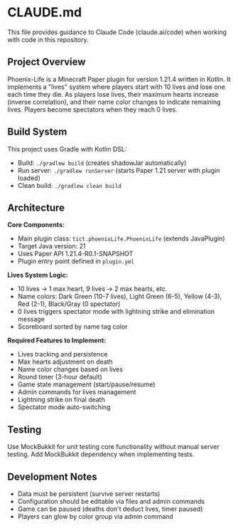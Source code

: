 # CLAUDE.md

This file provides guidance to Claude Code (claude.ai/code) when working with code in this repository.

## Project Overview

Phoenix-Life is a Minecraft Paper plugin for version 1.21.4 written in Kotlin. It implements a "lives" system where players start with 10 lives and lose one each time they die. As players lose lives, their maximum hearts increase (inverse correlation), and their name color changes to indicate remaining lives. Players become spectators when they reach 0 lives.

## Build System

This project uses Gradle with Kotlin DSL:
- Build: `./gradlew build` (creates shadowJar automatically)
- Run server: `./gradlew runServer` (starts Paper 1.21 server with plugin loaded)
- Clean build: `./gradlew clean build`

## Architecture

**Core Components:**
- Main plugin class: `tict.phoenixLife.PhoenixLife` (extends JavaPlugin)
- Target Java version: 21
- Uses Paper API 1.21.4-R0.1-SNAPSHOT
- Plugin entry point defined in `plugin.yml`

**Lives System Logic:**
- 10 lives → 1 max heart, 9 lives → 2 max hearts, etc.
- Name colors: Dark Green (10-7 lives), Light Green (6-5), Yellow (4-3), Red (2-1), Black/Gray (0 spectator)
- 0 lives triggers spectator mode with lightning strike and elimination message
- Scoreboard sorted by name tag color

**Required Features to Implement:**
- Lives tracking and persistence
- Max hearts adjustment on death
- Name color changes based on lives
- Round timer (3-hour default)
- Game state management (start/pause/resume)
- Admin commands for lives management
- Lightning strike on final death
- Spectator mode auto-switching

## Testing

Use MockBukkit for unit testing core functionality without manual server testing. Add MockBukkit dependency when implementing tests.

## Development Notes

- Data must be persistent (survive server restarts)
- Configuration should be editable via files and admin commands
- Game can be paused (deaths don't deduct lives, timer paused)
- Players can glow by color group via admin command